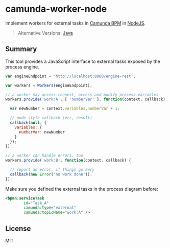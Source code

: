 # camunda-worker-node

Implement workers for external tasks in [Camunda BPM](http://camunda.org) in [NodeJS](https://nodejs.org/).

> Alternative Versions: [Java](https://github.com/meyerdan/camunda-worker-java)


## Summary

This tool provides a JavaScript interface to external tasks exposed by the process engine.

```javascript
var engineEndpoint = 'http://localhost:8080/engine-rest';

var workers = Workers(engineEndpoint);

// a worker may access request, access and modify process variables
workers.provide('work:A', [ 'numberVar' ], function(context, callback) {

  var newNumber = context.variables.numberVar + 1;

  // node style callback (err, result)
  callback(null, {
    variables: {
      numberVar: newNumber
    }
  });
});

// a worker can handle errors, too
workers.provide('work:B', function(context, callback) {

  // report an error, if things go awry
  callback(new Error('no work done'));
});
```

Make sure you defined the external tasks in the process diagram before:

```xml
<bpmn:serviceTask
        id="Task_A"
        camunda:type="external"
        camunda:topicName="work:A" />
```


## License

MIT
